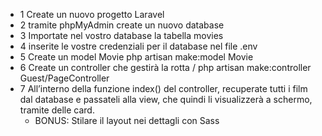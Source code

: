 - 1  Create un nuovo progetto Laravel
- 2  tramite phpMyAdmin create un nuovo database
- 3  Importate nel vostro database la tabella movies 
- 4  inserite le vostre credenziali per il database nel file .env
- 5  Create un model Movie php artisan make:model Movie
- 6  Create un controller che gestirà la rotta / php artisan make:controller Guest/PageController
- 7  All’interno della funzione index() del controller, recuperate tutti i film dal database e passateli alla view, che quindi li visualizzerà a schermo, tramite delle card.
  - BONUS:
Stilare il layout nei dettagli con Sass